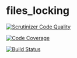 files_locking
=============

[![Scrutinizer Code Quality](https://scrutinizer-ci.com/g/owncloud/files_locking/badges/quality-score.png?b=master)](https://scrutinizer-ci.com/g/owncloud/files_locking/?branch=master)

[![Code Coverage](https://scrutinizer-ci.com/g/owncloud/files_locking/badges/coverage.png?b=master)](https://scrutinizer-ci.com/g/owncloud/files_locking/?branch=master)

[![Build Status](https://scrutinizer-ci.com/g/owncloud/files_locking/badges/build.png?b=master)](https://scrutinizer-ci.com/g/owncloud/files_locking/build-status/master)

